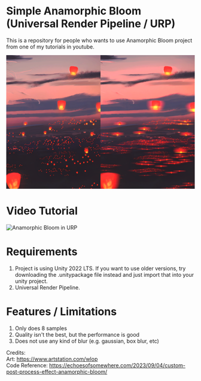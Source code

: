# Simple Anamorphic Bloom (Universal Render Pipeline / URP)
This is a repository for people who wants to use Anamorphic Bloom project from one of my tutorials in youtube.

![Screenshot](sample_img.png)

# Video Tutorial
![Anamorphic Bloom in URP](https://www.youtube.com/@Invelord)

# Requirements
1. Project is using Unity 2022 LTS. If you want to use older versions, try downloading the .unitypackage file instead and just import that into your unity project.
2. Universal Render Pipeline.

# Features / Limitations
1. Only does 8 samples
2. Quality isn't the best, but the performance is good
3. Does not use any kind of blur (e.g. gaussian, box blur, etc)

Credits:  
Art: https://www.artstation.com/wlop  
Code Reference: https://echoesofsomewhere.com/2023/09/04/custom-post-process-effect-anamorphic-bloom/
